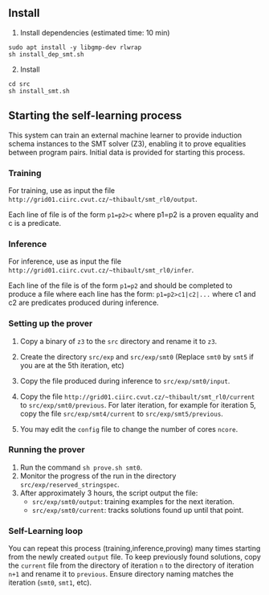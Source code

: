 ## Install

1. Install dependencies (estimated time: 10 min)
``` 
sudo apt install -y libgmp-dev rlwrap
sh install_dep_smt.sh
```

2. Install
```
cd src
sh install_smt.sh
```

## Starting the self-learning process
This system can train an external machine learner to provide induction schema instances to the SMT solver (Z3), enabling it to prove equalities between program pairs. Initial data is provided for starting this process.

### Training 
For training, use as input the file 
`http://grid01.ciirc.cvut.cz/~thibault/smt_rl0/output`.

Each line of file is of the form `p1=p2>c`
where p1=p2 is a proven equality and c is a predicate.

### Inference
For inference, use as input the file 
`http://grid01.ciirc.cvut.cz/~thibault/smt_rl0/infer`.

Each line of the file is of the form `p1=p2` and 
should be completed to produce a file where each line has the form:
`p1=p2>c1|c2|...`
where c1 and c2 are predicates produced during inference.

### Setting up the prover
1. Copy a binary of `z3` to the `src` directory and rename it to `z3`.

2. Create the directory `src/exp` and `src/exp/smt0`
   (Replace `smt0` by `smt5` if you are at the 5th iteration, etc) 

3. Copy the file produced during inference to `src/exp/smt0/input`.

4. Copy the file `http://grid01.ciirc.cvut.cz/~thibault/smt_rl0/current` to  `src/exp/smt0/previous`. For later iteration, for example for iteration 5,
   copy the file `src/exp/smt4/current` to `src/exp/smt5/previous`.

5. You may edit the `config` file to change the number of cores `ncore`.

### Running the prover
1. Run the command `sh prove.sh smt0`.
2. Monitor the progress of the run in the directory 
   `src/exp/reserved_stringspec`.
3. After approximately 3 hours, the script output the file:
   - `src/exp/smt0/output`: training examples for the next iteration.
   - `src/exp/smt0/current`: tracks solutions found up until that point.

### Self-Learning loop
You can repeat this process (training,inference,proving) 
many times starting from the newly created `output` file.
To keep previously found solutions, copy the `current` file from the 
directory of iteration `n` to the directory of iteration `n+1` and 
rename it to `previous`.
Ensure directory naming matches the iteration (`smt0`, `smt1`, etc).


